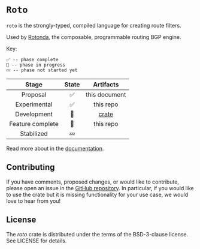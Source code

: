 `Roto`
======

`roto` is the strongly-typed, compiled language for creating route filters.

Used by [Rotonda], the composable, programmable routing BGP engine.

Key:

    ✅ -- phase complete
    🦀 -- phase in progress
    💤 -- phase not started yet


| Stage | State | Artifacts |
|:----:|:----:|:--------:|
| Proposal | ✅ | this document |
| Experimental | ✅ | this repo |
| Development | 🦀 | [crate] |
| Feature complete | 🦀 | this repo |
| Stabilized | 💤 | |

Read more about in the [documentation].
## Contributing

If you have comments, proposed changes, or would like to contribute,
please open an issue in the [GitHub repository]. In particular, if you
would like to use the crate but it is missing functionality for your use
case, we would love to hear from you!

[Rotonda]: https://github.com/NlnetLabs/rotonda
[GitHub repository]: https://github.com/NLnetLabs/routecore
[Documentation]: https://rotonda.docs.nlnetlabs.nl
[crate]: https://crates.io/crates/roto

## License

The _roto_ crate is distributed under the terms of the BSD-3-clause license.
See LICENSE for details.
